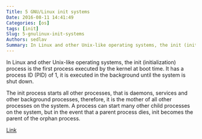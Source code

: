 ```yaml
---
Title: 5 GNU/Linux init systems
Date: 2016-08-11 14:41:49
Categories: [os]
tags: [init]
Slug: 5-gnulinux-init-systems
Authors: sedlav
Summary: In Linux and other Unix-like operating systems, the init (initialization) process is the first process executed by the kernel at boot time. It has a
---
```


In Linux and other Unix-like operating systems, the init (initialization) process is the first process executed by the kernel at boot time. It has a process ID (PID) of 1, it is executed in the background until the system is shut down.

The init process starts all other processes, that is daemons, services and other background processes, therefore, it is the mother of all other processes on the system. A process can start many other child processes on the system, but in the event that a parent process dies, init becomes the parent of the orphan process.

[Link](http://www.tecmint.com/best-linux-init-systems)
